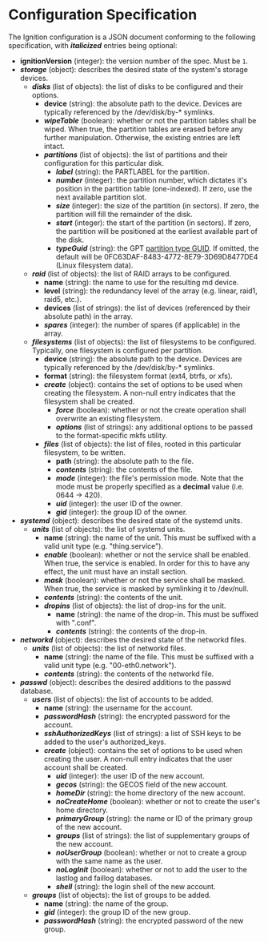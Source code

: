 # Configuration Specification #

The Ignition configuration is a JSON document conforming to the following
specification, with **_italicized_** entries being optional:

- **ignitionVersion** (integer): the version number of the spec. Must be `1`.
- **_storage_** (object): describes the desired state of the system's storage
                          devices.
  - **_disks_** (list of objects): the list of disks to be configured and their
                                   options.
    - **device** (string): the absolute path to the device. Devices are
                           typically referenced by the /dev/disk/by-* symlinks.
    - **_wipeTable_** (boolean): whether or not the partition tables shall be
                                 wiped. When true, the partition tables are
                                 erased before any further manipulation.
                                 Otherwise, the existing entries are left
                                 intact.
    - **_partitions_** (list of objects): the list of partitions and their
                                          configuration for this particular
                                          disk.
      - **_label_** (string): the PARTLABEL for the partition.
      - **_number_** (integer): the partition number, which dictates it's
                                position in the partition table (one-indexed).
                                If zero, use the next available partition slot.
      - **_size_** (integer): the size of the partition (in sectors). If zero,
                            the partition will fill the remainder of the disk.
      - **_start_** (integer): the start of the partition (in sectors). If
                               zero, the partition will be positioned at the
                               earliest available part of the disk.
      - **_typeGuid_** (string): the GPT [partition type GUID][part-types]. If
                                 omitted, the default will be
                                 0FC63DAF-8483-4772-8E79-3D69D8477DE4
                                 (Linux filesystem data).
  - **_raid_** (list of objects): the list of RAID arrays to be configured.
    - **name** (string): the name to use for the resulting md device.
    - **level** (string): the redundancy level of the array (e.g. linear,
                          raid1, raid5, etc.).
    - **devices** (list of strings): the list of devices (referenced by their
                                     absolute path) in the array.
    - **_spares_** (integer): the number of spares (if applicable) in the array.
  - **_filesystems_** (list of objects): the list of filesystems to be
                                         configured. Typically, one filesystem
                                         is configured per partition.
    - **device** (string): the absolute path to the device. Devices are
                           typically referenced by the /dev/disk/by-* symlinks.
    - **format** (string): the filesystem format (ext4, btrfs, or xfs).
    - **_create_** (object): contains the set of options to be used when
                             creating the filesystem. A non-null entry
                             indicates that the filesystem shall be created.
      - **_force_** (boolean): whether or not the create operation shall
                               overwrite an existing filesystem.
      - **_options_** (list of strings): any additional options to be passed to
                                         the format-specific mkfs utility.
    - **_files_** (list of objects): the list of files, rooted in this
                                     particular filesystem, to be written.
      - **path** (string): the absolute path to the file.
      - **_contents_** (string): the contents of the file.
      - **_mode_** (integer): the file's permission mode. Note that the mode
                              must be properly specified as a **decimal** value
                              (i.e. 0644 -> 420).
      - **_uid_** (integer): the user ID of the owner.
      - **_gid_** (integer): the group ID of the owner.
- **_systemd_** (object): describes the desired state of the systemd units.
  - **_units_** (list of objects): the list of systemd units.
    - **name** (string): the name of the unit. This must be suffixed with a
                         valid unit type (e.g. "thing.service").
    - **_enable_** (boolean): whether or not the service shall be enabled. When
                              true, the service is enabled. In order for this
                              to have any effect, the unit must have an install
                              section.
    - **_mask_** (boolean): whether or not the service shall be masked. When
                            true, the service is masked by symlinking it to
                            /dev/null.
    - **_contents_** (string): the contents of the unit.
    - **_dropins_** (list of objects): the list of drop-ins for the unit.
      - **name** (string): the name of the drop-in. This must be suffixed with
                           ".conf".
      - **_contents_** (string): the contents of the drop-in.
- **_networkd_** (object): describes the desired state of the networkd files.
  - **_units_** (list of objects): the list of networkd files.
    - **name** (string): the name of the file. This must be suffixed with a
                         valid unit type (e.g. "00-eth0.network").
    - **_contents_** (string): the contents of the networkd file.
- **_passwd_** (object): describes the desired additions to the passwd database.
  - **_users_** (list of objects): the list of accounts to be added.
    - **name** (string): the username for the account.
    - **_passwordHash_** (string): the encrypted password for the account.
    - **_sshAuthorizedKeys_** (list of strings): a list of SSH keys to be added
                                                 to the user's authorized_keys.
    - **_create_** (object): contains the set of options to be used when
                             creating the user. A non-null entry indicates that
                             the user account shall be created.
      - **_uid_** (integer): the user ID of the new account.
      - **_gecos_** (string): the GECOS field of the new account.
      - **_homeDir_** (string): the home directory of the new account.
      - **_noCreateHome_** (boolean): whether or not to create the user's home
                                      directory.
      - **_primaryGroup_** (string): the name or ID of the primary group of the
                                     new account.
      - **_groups_** (list of strings): the list of supplementary groups of the
                                        new account.
      - **_noUserGroup_** (boolean): whether or not to create a group with the
                                     same name as the user.
      - **_noLogInit_** (boolean): whether or not to add the user to the lastlog
                                   and faillog databases.
      - **_shell_** (string): the login shell of the new account.
  - **_groups_** (list of objects): the list of groups to be added.
    - **name** (string): the name of the group.
    - **_gid_** (integer): the group ID of the new group.
    - **_passwordHash_** (string): the encrypted password of the new group.

[part-types]: http://en.wikipedia.org/wiki/GUID_Partition_Table#Partition_type_GUIDs
